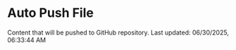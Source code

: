 # Auto Push File

Content that will be pushed to GitHub repository.
Last updated: 06/30/2025, 06:33:44 AM